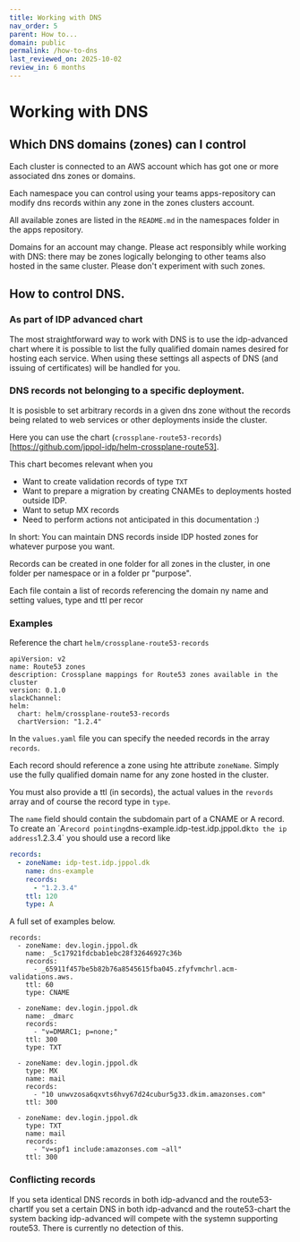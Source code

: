 ```yaml
---
title: Working with DNS
nav_order: 5 
parent: How to...
domain: public
permalink: /how-to-dns
last_reviewed_on: 2025-10-02
review_in: 6 months
---
```

# Working with DNS

## Which DNS domains (zones) can I control 
Each cluster is connected to an AWS account which has got one or more associated 
dns zones or domains. 

Each namespace you can control using your teams apps-repository can modify dns 
records within any zone in the zones clusters account. 

All available zones are listed in the `README.md` in the namespaces folder 
in the apps repository.

Domains for an account may change. Please act responsibly while working with DNS: 
there may be zones logically belonging to other teams also hosted in the 
same cluster. Please don't experiment with such zones. 

## How to control DNS.
### As part of IDP advanced chart
The most straightforward way to work with DNS is to use the idp-advanced chart
where it is possible to list the fully qualified domain names desired for hosting each 
service. When using these settings all aspects of DNS (and issuing of certificates) 
will be handled for you.  

### DNS records not belonging to a specific deployment. 
It is posisble to set arbitrary records in a given dns zone without 
the records being related to web services or other deployments inside the cluster. 

Here you can use the chart (`crossplane-route53-records`)[https://github.com/jppol-idp/helm-crossplane-route53]. 

This chart becomes relevant when you
- Want to create validation records of type `TXT`
- Want to prepare a migration by creating CNAMEs to deployments hosted outside IDP. 
- Want to setup MX records
- Need to perform actions not anticipated in this documentation :) 

In short: You can maintain DNS records inside IDP hosted zones for whatever purpose you want. 

Records can be created in one folder for all zones in the cluster, in one folder per namespace 
or in a folder pr "purpose". 

Each file contain a list of records referencing the domain ny name and setting values, type 
and ttl per recor 

### Examples 

Reference the chart `helm/crossplane-route53-records`

```
apiVersion: v2
name: Route53 zones
description: Crossplane mappings for Route53 zones available in the cluster
version: 0.1.0
slackChannel:
helm:
  chart: helm/crossplane-route53-records
  chartVersion: "1.2.4"
```

In the `values.yaml` file you can specify the needed records in the array `records`. 

Each record should reference a zone using hte attribute `zoneName`. Simply use 
the fully qualified domain name for any zone hosted in the cluster.

You must also provide a ttl (in secords), the actual values in the `revords` array and 
of course the record type in `type`. 

The `name` field should contain the subdomain part of a CNAME or A record. To create an 
´A` record pointing `dns-example.idp-test.idp.jppol.dk` to the ip address `1.2.3.4` you 
should use a record like 
```yaml
records:
  - zoneName: idp-test.idp.jppol.dk
    name: dns-example
    records:
      - "1.2.3.4"
    ttl: 120
    type: A
```
A full set of examples below. 
```
records:
  - zoneName: dev.login.jppol.dk
    name: _5c17921fdcbab1ebc28f32646927c36b
    records:
      - _65911f457be5b82b76a8545615fba045.zfyfvmchrl.acm-validations.aws.
    ttl: 60
    type: CNAME

  - zoneName: dev.login.jppol.dk
    name: _dmarc
    records:
      - "v=DMARC1; p=none;"
    ttl: 300
    type: TXT

  - zoneName: dev.login.jppol.dk
    type: MX
    name: mail
    records:
      - "10 unwvzosa6qxvts6hvy67d24cubur5g33.dkim.amazonses.com"
    ttl: 300

  - zoneName: dev.login.jppol.dk
    type: TXT
    name: mail
    records:
      - "v=spf1 include:amazonses.com ~all"
    ttl: 300
```

### Conflicting records
If you seta identical DNS records in both idp-advancd and the route53-chartIf 
you set a certain DNS in both idp-advancd and the route53-chart the system backing idp-advanced 
will compete with the systemn supporting route53. There is currently no detection of this.  
